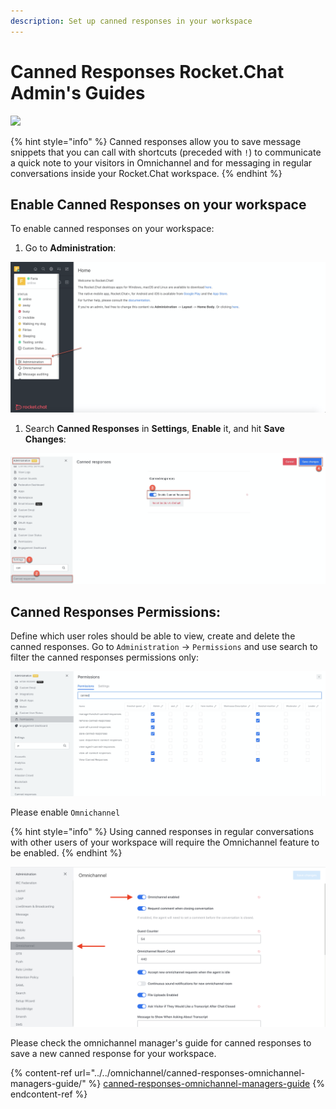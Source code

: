 ```yaml
---
description: Set up canned responses in your workspace
---
```


# Canned Responses Rocket.Chat Admin's Guides

![](<../../../.gitbook/assets/2021-06-10\_22-31-38 (3) (3) (3) (3) (3) (3) (3) (3) (3) (2) (3) (4).jpg>)

{% hint style="info" %}
Canned responses allow you to save message snippets that you can call with shortcuts (preceded with `!`) to communicate a quick note to your visitors in Omnichannel and for messaging in regular conversations inside your Rocket.Chat workspace.
{% endhint %}

## Enable Canned Responses on your workspace

To enable canned responses on your workspace:

1. Go to **Administration**:

![](<../../../.gitbook/assets/image (231).png>)

1. Search **Canned Responses** in **Settings**, **Enable** it, and hit **Save Changes**:

![](<../../../.gitbook/assets/image (494).png>)

## Canned Responses Permissions:

Define which user roles should be able to view, create and delete the canned responses. Go to `Administration` -> `Permissions` and use search to filter the canned responses permissions only:

![](<../../../.gitbook/assets/image (512).png>)

Please enable `Omnichannel`

{% hint style="info" %}
Using canned responses in regular conversations with other users of your workspace will require the Omnichannel feature to be enabled.
{% endhint %}

![](<../../../.gitbook/assets/Screenshot 2020-07-28 at 00.23.19.png>)

Please check the omnichannel manager's guide for canned responses to save a new canned response for your workspace.

{% content-ref url="../../omnichannel/canned-responses-omnichannel-managers-guide/" %}
[canned-responses-omnichannel-managers-guide](../../omnichannel/canned-responses-omnichannel-managers-guide/)
{% endcontent-ref %}

